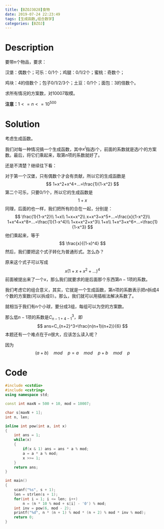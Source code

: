 ```yaml
---
title: [BZOJ3028]食物
date: 2019-07-24 22:23:49
tags: [生成函数,组合数学]
categories: [BZOJ]
---
```


# Description

要带n个物品，要求：

汉堡：偶数个；可乐：0/1个；鸡腿：0/1/2个；蜜桃：奇数个；

鸡块：4的倍数个；包子0/1/2/3个；土豆：0/1个；面包：3的倍数个。

求所有情况的方案数，对10007取模。

**注意：**$1<=n<=10^{500}$

<!--more-->

# Solution

考虑生成函数。

我们对每一种情况搞一个生成函数，其中$x^i$指选i个，前面的系数就是选$i$个的方案数。最后，将它们乘起来，取第$n$项的系数就好了。

还是不清楚？继续往下看：

对于第一个汉堡，只有偶数个才会有贡献，所以它的生成函数是
$$
1+x^2+x^4+...=\frac{1}{1-x^2}
$$
第二个可乐，只要0/1个，所以它的生成函数是
$$
1+x
$$
同理，后面的也一样，我们把所有的合在一起，分别是：
$$
\frac{1}{1-x^2}\\
1+x\\
1+x+x^2\\
x+x^3+x^5+...=\frac{x}{1-x^2}\\
1+x^4+x^8+...=\frac{1}{1-x^4}\\
1+x+x^2+x^3\\
1+x\\
1+x^3+x^6+...=\frac{1}{1-x^3}
$$
他们乘起来，等于
$$
\frac{x}{(1-x)^4}
$$
然后，我们要把这个式子转化为普通形式。怎么办？

原来这个式子可以写成
$$
x(1+x+x^2+...)^4
$$
前面被提出来了一个$x$，那么我们就要求的是后面那个东西第$n-1$项的系数。

我们考虑它的组合意义，其实，它就是一个生成函数，第$n$项的系数表示把$n$拆成4个数的方案数(可以拆成0）。那么，我们就可以用插板法解决系数了。

就相当于我们有n个小球，要分成3组，每组可以为空的方案数。

那么低$n-1$项的系数是$C_{n-1+4-1}^3$，即
$$
ans=C_{n+2}^3=\frac{n(n+1)(n+2)}{6}
$$
本题还有一个难点在于$n$很大，应该怎么读入呢？

因为
$$
(a+b)\quad mod\quad p=a\quad mod\quad p+ b\quad mod\quad p
$$


# Code

```c++
#include <cstdio>
#include <cstring>
using namespace std;

const int maxN = 500 + 10, mod = 10007;

char s[maxN + 1];
int n, len;

inline int pow(int a, int x)
{
	int ans = 1;
	while(x)
	{
		if(x & 1) ans = ans * a % mod;
		a = a * a % mod;
		x >>= 1;
	}
	return ans;
}

int main()
{
	scanf("%s", s + 1);
	len = strlen(s + 1);
	for(int i = 1; i <= len; i++)
		n = (n * 10 % mod + s[i] - '0') % mod;
	int inv = pow(6, mod - 2);
	printf("%d", n * (n + 1) % mod * (n + 2) % mod * inv % mod);
	return 0;
}
```

